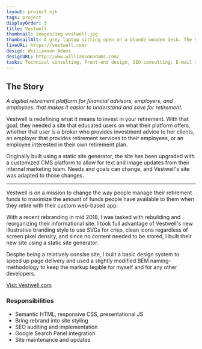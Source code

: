 ```yaml
---
layout: project.njk
tags: project
displayOrder: 3
title: Vestwell
thumbnail: images/img-vestwell.jpg
thumbnailAlt: A grey laptop sitting open on a blonde wooden desk. The Vestwell site is on the laptop's screen.
liveURL: https://vestwell.com/
design: Wiiliamson Adams
designURL: http://www.williamsonadams.com/
tasks: Technical consulting, Front-end design, SEO consulting, E-mail marketing
---
```


## The Story

_A digitial retirement platform for financial advisors, employers, and employees. that makes it easier to understand and save for retirement._

Vestwell is redefining what it means to invest in your retirement. With that goal, they needed a site that educated users on what their platform offers, whether that user is a broker who provides investment advice to her clients, an employer that provides retirement services to their employees, or an employee interested in their own retirement plan.

Originally built using a static site generator, the site has been upgraded with a customized CMS platform to allow for text and image updates from their internal marketing team. Needs and goals can change, and Vestwell's site was adapted to those changes.

---

Vestwell is on a mission to change the way people manage their retirement funds to maximize the amount of funds people have available to them when they retire with their custom web-based app.

With a recent rebranding in mid 2018, I was tasked with rebuilding and reorganizing their informational site. I took full advantage of Vestwell's new illustrative branding style to use SVGs for crisp, clean icons regardless of screen pixel density, and since no content needed to be stored, I built their new site using a static site generator.

Despite being a relatively consise site, I built a basic design system to speed up page delivery and used a slightly modified BEM naming-methodology to keep the markup legible for myself and for any other developers.

<a class="btn" href="http://vestwell.com/">Visit Vestwell.com</a>

### Responsibilities

- Semantic HTML, responsive CSS, presentational JS
- Bring rebrand into site styling
- SEO auditing and implementation
- Google Search Panel integration
- Site maintenance and updates
